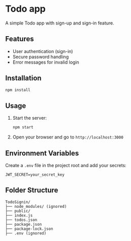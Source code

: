 # Todo app

A simple Todo app with sign-up and sign-in feature.

## Features

- User authentication (sign-in)
- Secure password handling
- Error messages for invalid login

## Installation

```bash
npm install
```

## Usage

1. Start the server:
    ```bash
    npm start
    ```
2. Open your browser and go to `http://localhost:3000`

## Environment Variables

Create a `.env` file in the project root and add your secrets:

```
JWT_SECRET=your_secret_key
```

## Folder Structure

```
TodoSignin/
├── node_modules/ (ignored)
├── public/
├── index.js
├── todos.json
├── package.json
├── package-lock.json
├── .env (ignored)
```

